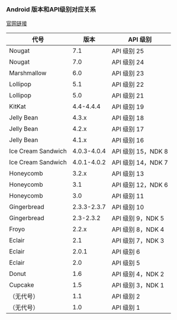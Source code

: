 ### Android 版本和API级别对应关系

[官网链接](https://source.android.com/source/build-numbers) 

| 代号                 | 版本          | API 级别          |
| ------------------ | ----------- | --------------- |
| Nougat             | 7.1         | API 级别 25       |
| Nougat             | 7.0         | API 级别 24       |
| Marshmallow        | 6.0         | API 级别 23       |
| Lollipop           | 5.1         | API 级别 22       |
| Lollipop           | 5.0         | API 级别 21       |
| KitKat             | 4.4-4.4.4   | API 级别 19       |
| Jelly Bean         | 4.3.x       | API 级别 18       |
| Jelly Bean         | 4.2.x       | API 级别 17       |
| Jelly Bean         | 4.1.x       | API 级别 16       |
| Ice Cream Sandwich | 4.0.3-4.0.4 | API 级别 15，NDK 8 |
| Ice Cream Sandwich | 4.0.1-4.0.2 | API 级别 14，NDK 7 |
| Honeycomb          | 3.2.x       | API 级别 13       |
| Honeycomb          | 3.1         | API 级别 12，NDK 6 |
| Honeycomb          | 3.0         | API 级别 11       |
| Gingerbread        | 2.3.3-2.3.7 | API 级别 10       |
| Gingerbread        | 2.3-2.3.2   | API 级别 9，NDK 5  |
| Froyo              | 2.2.x       | API 级别 8，NDK 4  |
| Eclair             | 2.1         | API 级别 7，NDK 3  |
| Eclair             | 2.0.1       | API 级别 6        |
| Eclair             | 2.0         | API 级别 5        |
| Donut              | 1.6         | API 级别 4，NDK 2  |
| Cupcake            | 1.5         | API 级别 3，NDK 1  |
| （无代号）              | 1.1         | API 级别 2        |
| （无代号）              | 1.0         | API 级别 1        |